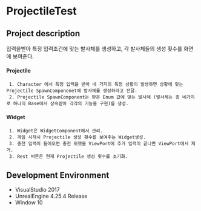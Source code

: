 # ProjectileTest

## Project description
 입력을받아 특정 입력조건에 맞는 발사체를 생성하고, 각 발사체들의 생성 횟수를 화면에 보여준다.

#### Projectile
     1. Character 에서 특정 입력을 받아 네 가지의 특정 상황이 발생하면 상황에 맞는 Projectile SpawnComponenet에 발사체를 생성하라고 전달.
     2. Projectile SpawnComponent는 받은 Enum 값에 맞는 발사체 (발사체는 총 네가지로 하나의 Base에서 상속받아 각각의 기능을 구현)를 생성. 
#### Widget
     1. Widget은 WidgetComponent에서 관리.
     2. 게임 시작시 Projectile 생성 횟수를 보여주는 Widget생성.
     3. 충전 입력이 들어오면 충전 위젯을 ViewPort에 추가 입력이 끝나면 ViewPort에서 제거.
     3. Rest 버튼은 현재 Projectile 생성 횟수를 초기화.

## Development Environment
- VisualStudio 2017
- UnrealEngine 4.25.4 Release
- Window 10
